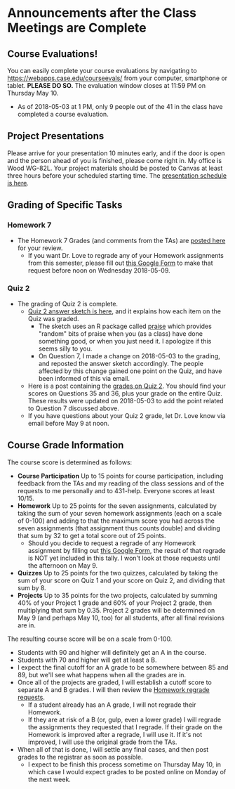 # Announcements after the Class Meetings are Complete

## Course Evaluations!

You can easily complete your course evaluations by navigating to https://webapps.case.edu/courseevals/ from your computer, smartphone or tablet. **PLEASE DO SO.** The evaluation window closes at 11:59 PM on Thursday May 10.

- As of 2018-05-03 at 1 PM, only 9 people out of the 41 in the class have completed a course evaluation. 

## Project Presentations

Please arrive for your presentation 10 minutes early, and if the door is open and the person ahead of you is finished, please come right in. My office is Wood WG-82L. Your project materials should be posted to Canvas at least three hours before your scheduled starting time. The [presentation schedule is here](https://github.com/THOMASELOVE/432-2018/blob/master/projects/project2/PRESENTATIONS.md).

## Grading of Specific Tasks

### Homework 7

- The Homework 7 Grades (and comments from the TAs) are [posted here](https://github.com/THOMASELOVE/432-2018/blob/master/assignments/hw7/hw7grades.pdf) for your review.
    - If you want Dr. Love to regrade any of your Homework assignments from this semester, please fill out [this Google Form](https://goo.gl/forms/aQNPnlAWGIn72a7h1) to make that request before noon on Wednesday 2018-05-09.

### Quiz 2

- The grading of Quiz 2 is complete.
    - [Quiz 2 answer sketch is here](https://github.com/THOMASELOVE/432-2018/blob/master/quizzes/quiz2/quiz02_and_answer_sketch.pdf), and it explains how each item on the Quiz was graded. 
        - The sketch uses an R package called [praise](https://github.com/rladies/praise) which provides "random" bits of praise when you (as a class) have done something good, or when you just need it. I apologize if this seems silly to you.
        - On Question 7, I made a change on 2018-05-03 to the grading, and reposted the answer sketch accordingly. The people affected by this change gained one point on the Quiz, and have been informed of this via email.
    - Here is a post containing the [grades on Quiz 2](https://github.com/THOMASELOVE/432-2018/blob/master/quizzes/quiz2/quiz02grades.pdf). You should find your scores on Questions 35 and 36, plus your grade on the entire Quiz. These results were updated on 2018-05-03 to add the point related to Question 7 discussed above.
    - If you have questions about your Quiz 2 grade, let Dr. Love know via email before May 9 at noon.

## Course Grade Information

The course score is determined as follows:

- **Course Participation** Up to 15 points for course participation, including feedback from the TAs and my reading of the class sessions and of the requests to me personally and to 431-help. Everyone scores at least 10/15.
- **Homework** Up to 25 points for the seven assignments, calculated by taking the sum of your seven homework assignments (each on a scale of 0-100) and adding to that the maximum score you had across the seven assignments (that assignment thus counts double) and dividing that sum by 32 to get a total score out of 25 points.
    - Should you decide to request a regrade of any Homework assignment by filling out [this Google Form](https://goo.gl/forms/aQNPnlAWGIn72a7h1), the result of that regrade is NOT yet included in this tally. I won't look at those requests until the afternoon on May 9.
- **Quizzes** Up to 25 points for the two quizzes, calculated by taking the sum of your score on Quiz 1 and your score on Quiz 2, and dividing that sum by 8.
- **Projects** Up to 35 points for the two projects, calculated by summing 40% of your Project 1 grade and 60% of your Project 2 grade, then multiplying that sum by 0.35. Project 2 grades will be determined on May 9 (and perhaps May 10, too) for all students, after all final revisions are in.

The resulting course score will be on a scale from 0-100. 
- Students with 90 and higher will definitely get an A in the course.
- Students with 70 and higher will get at least a B.
- I expect the final cutoff for an A grade to be somewhere between 85 and 89, but we'll see what happens when all the grades are in.
- Once all of the projects are graded, I will establish a cutoff score to separate A and B grades. I will then review the [Homework regrade requests](https://goo.gl/forms/aQNPnlAWGIn72a7h1). 
    - If a student already has an A grade, I will not regrade their Homework. 
    - If they are at risk of a B (or, gulp, even a lower grade) I will regrade the assignments they requested that I regrade. If their grade on the Homework is improved after a regrade, I will use it. If it's not improved, I will use the original grade from the TAs.
- When all of that is done, I will settle any final cases, and then post grades to the registrar as soon as possible. 
    - I expect to be finish this process sometime on Thursday May 10, in which case I would expect grades to be posted online on Monday of the next week.
    
